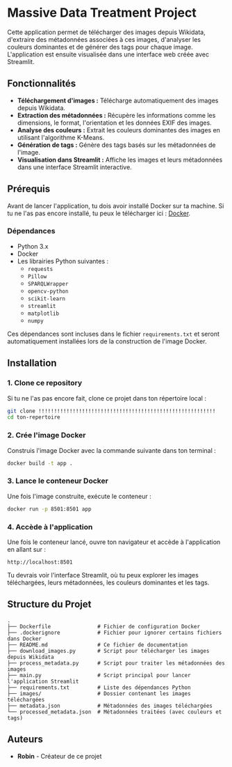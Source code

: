 # Massive Data Treatment Project

Cette application permet de télécharger des images depuis Wikidata, d'extraire des métadonnées associées à ces images, d'analyser les couleurs dominantes et de générer des tags pour chaque image. L'application est ensuite visualisée dans une interface web créée avec Streamlit.

## Fonctionnalités

- **Téléchargement d'images :** Télécharge automatiquement des images depuis Wikidata.
- **Extraction des métadonnées :** Récupère les informations comme les dimensions, le format, l'orientation et les données EXIF des images.
- **Analyse des couleurs :** Extrait les couleurs dominantes des images en utilisant l'algorithme K-Means.
- **Génération de tags :** Génère des tags basés sur les métadonnées de l'image.
- **Visualisation dans Streamlit :** Affiche les images et leurs métadonnées dans une interface Streamlit interactive.

## Prérequis

Avant de lancer l'application, tu dois avoir installé Docker sur ta machine. Si tu ne l'as pas encore installé, tu peux le télécharger ici : [Docker](https://www.docker.com/products/docker-desktop).

### Dépendances

- Python 3.x
- Docker
- Les librairies Python suivantes :
  - `requests`
  - `Pillow`
  - `SPARQLWrapper`
  - `opencv-python`
  - `scikit-learn`
  - `streamlit`
  - `matplotlib`
  - `numpy`

Ces dépendances sont incluses dans le fichier `requirements.txt` et seront automatiquement installées lors de la construction de l'image Docker.

## Installation

### 1. Clone ce repository

Si tu ne l'as pas encore fait, clone ce projet dans ton répertoire local :

```bash
git clone !!!!!!!!!!!!!!!!!!!!!!!!!!!!!!!!!!!!!!!!!!!!!!!!!!!!!!!!!
cd ton-repertoire
```

### 2. Crée l'image Docker

Construis l'image Docker avec la commande suivante dans ton terminal :

```bash
docker build -t app .
```

### 3. Lance le conteneur Docker

Une fois l'image construite, exécute le conteneur :

```bash
docker run -p 8501:8501 app
```

### 4. Accède à l'application

Une fois le conteneur lancé, ouvre ton navigateur et accède à l'application en allant sur :

```
http://localhost:8501
```

Tu devrais voir l'interface Streamlit, où tu peux explorer les images téléchargées, leurs métadonnées, les couleurs dominantes et les tags.

## Structure du Projet

```
.
├── Dockerfile               # Fichier de configuration Docker
├── .dockerignore            # Fichier pour ignorer certains fichiers dans Docker
├── README.md                # Ce fichier de documentation
├── download_images.py       # Script pour télécharger les images depuis Wikidata
├── process_metadata.py      # Script pour traiter les métadonnées des images
├── main.py                  # Script principal pour lancer l'application Streamlit
├── requirements.txt         # Liste des dépendances Python
├── images/                  # Dossier contenant les images téléchargées
├── metadata.json            # Métadonnées des images téléchargées
└── processed_metadata.json  # Métadonnées traitées (avec couleurs et tags)
```

## Auteurs

- **Robin** - Créateur de ce projet
